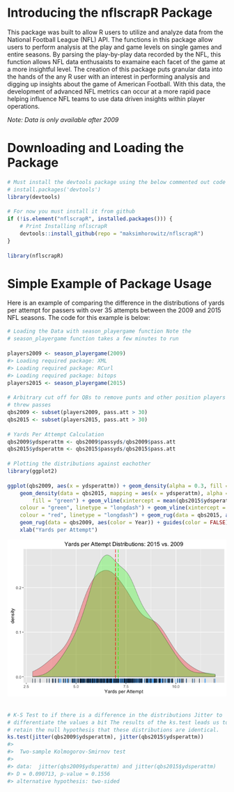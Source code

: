 <!-- README.md is generated from README.Rmd. Please edit that file -->
Introducing the nflscrapR Package
=================================

This package was built to allow R users to utilize and analyze data from the National Football League (NFL) API. The functions in this package allow users to perform analysis at the play and game levels on single games and entire seasons. By parsing the play-by-play data recorded by the NFL, this function allows NFL data enthusaists to examaine each facet of the game at a more insightful level. The creation of this package puts granular data into the hands of the any R user with an interest in performing analysis and digging up insights about the game of American Football. With this data, the development of advanced NFL metrics can occur at a more rapid pace helping influence NFL teams to use data driven insights within player operations.

*Note: Data is only available after 2009*

Downloading and Loading the Package
===================================

``` r
# Must install the devtools package using the below commented out code
# install.packages('devtools')
library(devtools)

# For now you must install it from github
if (!is.element("nflscrapR", installed.packages())) {
    # Print Installing nflscrapR
    devtools::install_github(repo = "maksimhorowitz/nflscrapR")
}

library(nflscrapR)
```

Simple Example of Package Usage
===============================

Here is an example of comparing the difference in the distributions of yards per attempt for passers with over 35 attempts between the 2009 and 2015 NFL seasons. The code for this example is below:

``` r
# Loading the Data with season_playergame function Note the
# season_playergame function takes a few minutes to run

players2009 <- season_playergame(2009)
#> Loading required package: XML
#> Loading required package: RCurl
#> Loading required package: bitops
players2015 <- season_playergame(2015)

# Arbitrary cut off for QBs to remove punts and other position players who
# threw passes
qbs2009 <- subset(players2009, pass.att > 30)
qbs2015 <- subset(players2015, pass.att > 30)

# Yards Per Attempt Calculation
qbs2009$ydsperattm <- qbs2009$passyds/qbs2009$pass.att
qbs2015$ydsperattm <- qbs2015$passyds/qbs2015$pass.att

# Plotting the distributions against eachother
library(ggplot2)

ggplot(qbs2009, aes(x = ydsperattm)) + geom_density(alpha = 0.3, fill = "red") + 
    geom_density(data = qbs2015, mapping = aes(x = ydsperattm), alpha = 0.3, 
        fill = "green") + geom_vline(xintercept = mean(qbs2015$ydsperattm), 
    colour = "green", linetype = "longdash") + geom_vline(xintercept = mean(qbs2009$ydsperattm), 
    colour = "red", linetype = "longdash") + geom_rug(data = qbs2015, aes(color = Year)) + 
    geom_rug(data = qbs2009, aes(color = Year)) + guides(color = FALSE) + ggtitle("Yards per Attempt Distributions: 2015 vs. 2009") + 
    xlab("Yards per Attempt")
```

![](README-unnamed-chunk-3-1.png)<!-- -->

``` r

# K-S Test to if there is a difference in the distributions Jitter to
# differentiate the values a bit The results of the ks.test leads us to
# retain the null hypothesis that these distributions are identical.
ks.test(jitter(qbs2009$ydsperattm), jitter(qbs2015$ydsperattm))
#> 
#>  Two-sample Kolmogorov-Smirnov test
#> 
#> data:  jitter(qbs2009$ydsperattm) and jitter(qbs2015$ydsperattm)
#> D = 0.090713, p-value = 0.1556
#> alternative hypothesis: two-sided
```
